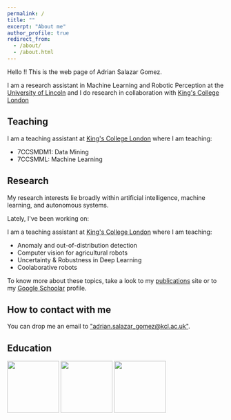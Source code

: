 ```yaml
---
permalink: /
title: ""
excerpt: "About me"
author_profile: true
redirect_from: 
  - /about/
  - /about.html
---
```


<div class="text-justify">

<p>Hello !! This is the web page of Adrian Salazar Gomez.</p>

<p>I am a research assistant in Machine Learning and Robotic Perception at the  <a href="https://www.lincoln.ac.uk/home/">University of Lincoln</a>  and I do research in collaboration with <a href="https://www.kcl.ac.uk/">King's College London</a> </p>

<h2> Teaching </h2>

<p>I am a teaching assistant at <a href="https://www.kcl.ac.uk/">King's College London</a> where I am teaching:</p> 

 <ul>
  <li>7CCSMDM1: Data Mining </li>
  <li>7CCSMML: Machine Learning</li>
</ul> 

</div>


<h2> Research </h2>

<div class="text-justify">

<p>My research interests lie broadly within artificial intelligence, machine learning, and autonomous systems.</p>

<p>Lately, I've been working on:</p>

<p>I am a teaching assistant at <a href="https://www.kcl.ac.uk/">King's College London</a> where I am teaching:</p> 

<ul>
  <li>Anomaly and out-of-distribution detection </li>
  <li>Computer vision for agricultural robots</li>
  <li>Uncertainty & Robustness in Deep Learning</li>
  <li>Coolaborative robots</li>
</ul> 

<p>To know more about these topics, take a look to my <a href="https://adrianxsalazar.github.io/publications/">publications</a> site or to my <a href="https://scholar.google.com/citations?user=xC3keU4AAAAJ&hl=en">Google Schoolar</a> profile. </p>

</div>


<div class="text-justify">

<h2> How to contact with me </h2>

<p>You can drop me an email to <a href="adrian.salazar_gomez@kcl.ac.uk">"adrian.salazar_gomez@kcl.ac.uk"</a>. </p>

</div>
  

<div class="text-justify">

<h2> Education </h2>


<p float="">
	<img class="img-circular" src="https://adrianxsalazar.github.io/images/west_florida_logo.png" width="120"  height="120"/>
	<img class="img-circular" src="https://adrianxsalazar.github.io/images/Edinburgh_logo.png" width="120" height="120" />
	<img class="img-circular" src="https://adrianxsalazar.github.io/images/King's_College_London_logo.png" width="120" height="120" />
</p>

</div>


